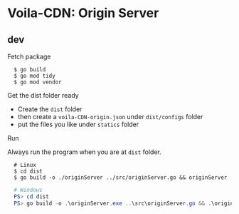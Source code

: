 # Voila-CDN: Origin Server

## dev

Fetch package

``` shell
  $ go build
  $ go mod tidy
  $ go mod vendor
```

Get the dist folder ready

- Create the `dist` folder
- then create a `voila-CDN-origin.json` under `dist/configs` folder
- put the files you like under `statics` folder

Run

Always run the program when you are at `dist` folder.

``` shell
  # Linux
  $ cd dist
  $ go build -o ./originServer ../src/originServer.go && originServer
```

``` powershell
  # Windows
  PS> cd dist
  PS> go build -o .\originServer.exe ..\src\originServer.go && .\originServer.exe
```

